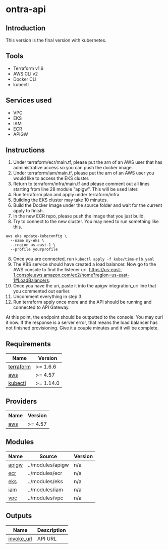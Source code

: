 # ontra-api

## Introduction
This version is the final version with kubernetes.

## Tools
* Terraform v1.6
* AWS CLI v2
* Docker CLI
* kubectl

## Services used
* VPC
* EKS
* IAM
* ECR
* APIGW

## Instructions
1. Under terraform/ecr/main.tf, please put the arn of an AWS user that has administrative access so you can push the docker image.
2. Under terraform/iam/main.tf, please put the arn of an AWS user you would like to access the EKS cluster.
2. Return to terraform/infra/main.tf and please comment out all lines starting from line 28 module "apigw". This will be used later.
3. Run terraform plan and apply under terraform/infra
4. Building the EKS cluster may take 10 minutes.
5. Build the Docker Image under the source folder and wait for the current apply to finish.
6. In the new ECR repo, please push the image that you just build.
7. Try to connect to the new cluster. You may need to run something like this.
```
aws eks update-kubeconfig \
  --name my-eks \
  --region us-east-1 \
  --profile yourprofile
```

8. Once you are connected, run `kubectl apply -f kube/time-nlb.yaml`
9. The K8S service should have created a load balancer. Now go to the AWS console to find the listener uri. https://us-east-1.console.aws.amazon.com/ec2/home?region=us-east-1#LoadBalancers:
10. Once you have the uri, paste it into the apigw integration_uri line that you commented out earlier.
11. Uncomment everything in step 3.
12. Run terraform apply once more and the API should be running and connected to API Gateway.

At this point, the endpoint should be outputted to the console. You may curl it now. If the response is a server error, that means the load balancer has not finished provisioning. Give it a couple minutes and it will be complete.

## Requirements

| Name | Version |
|------|---------|
| <a name="requirement_terraform"></a> [terraform](#requirement\_terraform) | >= 1.6.6 |
| <a name="requirement_aws"></a> [aws](#requirement\_aws) | >= 4.57 |
| <a name="requirement_kubectl"></a> [kubectl](#requirement\_kubectl) | >= 1.14.0 |

## Providers

| Name | Version |
|------|---------|
| <a name="provider_aws"></a> [aws](#provider\_aws) | >= 4.57 |

## Modules

| Name | Source | Version |
|------|--------|---------|
| <a name="module_apigw"></a> [apigw](#module\_apigw) | ../modules/apigw | n/a |
| <a name="module_ecr"></a> [ecr](#module\_ecr) | ../modules/ecr | n/a |
| <a name="module_eks"></a> [eks](#module\_eks) | ../modules/eks | n/a |
| <a name="module_iam"></a> [iam](#module\_iam) | ../modules/iam | n/a |
| <a name="module_vpc"></a> [vpc](#module\_vpc) | ../modules/vpc | n/a |

## Outputs

| Name | Description |
|------|-------------|
| <a name="output_invoke_url"></a> [invoke\_url](#output\_invoke\_url) | API URL |